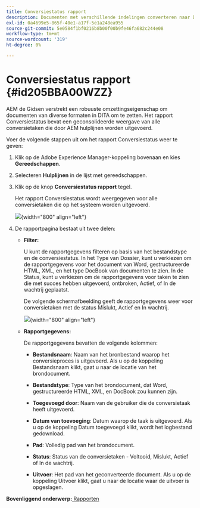 ```yaml
---
title: Conversiestatus rapport
description: Documenten met verschillende indelingen converteren naar DITA in AEM hulplijnen. Leer hoe u filters toevoegt en een statusrapport voor conversie weergeeft.
exl-id: 0a4699e5-865f-40e1-a17f-5e1a248ea955
source-git-commit: 5e0584f1bf0216b8b00f00b9fe46fa682c244e08
workflow-type: tm+mt
source-wordcount: '319'
ht-degree: 0%

---
```


# Conversiestatus rapport {#id205BBA00WZZ}

AEM de Gidsen verstrekt een robuuste omzettingseigenschap om documenten van diverse formaten in DITA om te zetten. Het rapport Conversiestatus bevat een geconsolideerde weergave van alle conversietaken die door AEM hulplijnen worden uitgevoerd.

Voer de volgende stappen uit om het rapport Conversiestatus weer te geven:

1. Klik op de Adobe Experience Manager-koppeling bovenaan en kies **Gereedschappen**.

1. Selecteren **Hulplijnen** in de lijst met gereedschappen.

1. Klik op de knop **Conversiestatus rapport** tegel.

   Het rapport Conversiestatus wordt weergegeven voor alle conversietaken die op het systeem worden uitgevoerd.

   ![](images/conversion-status-report.png){width="800" align="left"}

1. De rapportpagina bestaat uit twee delen:

   - **Filter:**

     U kunt de rapportgegevens filteren op basis van het bestandstype en de conversiestatus. In het Type van Dossier, kunt u verkiezen om de rapportgegevens voor het document van Word, gestructureerde HTML, XML, en het type DocBook van documenten te zien. In de Status, kunt u verkiezen om de rapportgegevens voor taken te zien die met succes hebben uitgevoerd, ontbroken, Actief, of In de wachtrij geplaatst.

     De volgende schermafbeelding geeft de rapportgegevens weer voor conversietaken met de status Mislukt, Actief en In wachtrij.

     ![](images/conversion-report-failed-active-queued.png){width="800" align="left"}

   - **Rapportgegevens:**

     De rapportgegevens bevatten de volgende kolommen:

      - **Bestandsnaam**: Naam van het bronbestand waarop het conversieproces is uitgevoerd. Als u op de koppeling Bestandsnaam klikt, gaat u naar de locatie van het brondocument.

      - **Bestandstype**: Type van het brondocument, dat Word, gestructureerde HTML, XML, en DocBook zou kunnen zijn.

      - **Toegevoegd door**: Naam van de gebruiker die de conversietaak heeft uitgevoerd.

      - **Datum van toevoeging**: Datum waarop de taak is uitgevoerd. Als u op de koppeling Datum toegevoegd klikt, wordt het logbestand gedownload.

      - **Pad**: Volledig pad van het brondocument.

      - **Status**: Status van de conversietaken - Voltooid, Mislukt, Actief of In de wachtrij.

      - **Uitvoer**: Het pad van het geconverteerde document. Als u op de koppeling Uitvoer klikt, gaat u naar de locatie waar de uitvoer is opgeslagen.


**Bovenliggend onderwerp:**[ Rapporten](reports-intro.md)

